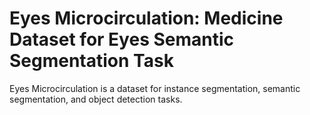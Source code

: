 # Eyes Microcirculation: Medicine Dataset for Eyes Semantic Segmentation Task

Eyes Microcirculation is a dataset for instance segmentation, semantic segmentation, and object detection tasks.
